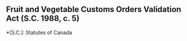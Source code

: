 ## Fruit and Vegetable Customs Orders Validation Act (S.C. 1988, c. 5)
  *[S.C.]: Statutes of Canada
